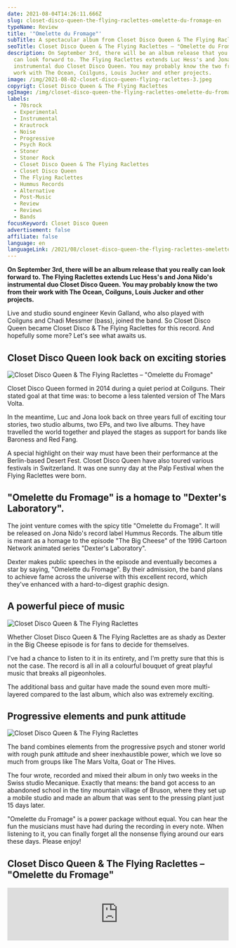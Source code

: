 ```yaml
---
date: 2021-08-04T14:26:11.666Z
slug: closet-disco-queen-the-flying-raclettes-omelette-du-fromage-en
typeName: Review
title: '"Omelette du Fromage"'
subTitle: A spectacular album from Closet Disco Queen & The Flying Raclettes
seoTitle: Closet Disco Queen & The Flying Raclettes – "Omelette du Fromage"
description: On September 3rd, there will be an album release that you really
  can look forward to. The Flying Raclettes extends Luc Hess's and Jona Nido's
  instrumental duo Closet Disco Queen. You may probably know the two from their
  work with The Ocean, Coilguns, Louis Jucker and other projects.
image: /img/2021-08-02-closet-disco-queen-flying-raclettes-3.jpeg
copyrigt: Closet Disco Queen & The Flying Raclettes
ogImage: /img/closet-disco-queen-the-flying-raclettes-omelette-du-fromage-fb.jpg
labels:
  - 70srock
  - Experimental
  - Instrumental
  - Krautrock
  - Noise
  - Progressive
  - Psych Rock
  - Stoner
  - Stoner Rock
  - Closet Disco Queen & The Flying Raclettes
  - Closet Disco Queen
  - The Flying Raclettes
  - Hummus Records
  - Alternative
  - Post-Music
  - Review
  - Reviews
  - Bands
focusKeyword: Closet Disco Queen
advertisement: false
affiliate: false
language: en
languageLink: /2021/08/closet-disco-queen-the-flying-raclettes-omelette-du-fromage/
---
```

**On September 3rd, there will be an album release that you really can look forward to. The Flying Raclettes extends Luc Hess's and Jona Nido's instrumental duo Closet Disco Queen. You may probably know the two from their work with The Ocean, Coilguns, Louis Jucker and other projects.**

Live and studio sound engineer Kevin Galland, who also played with Coilguns and Chadi Messmer (bass), joined the band. So Closet Disco Queen became Closet Disco & The Flying Raclettes for this record. And hopefully some more? Let's see what awaits us.

## Closet Disco Queen look back on exciting stories

![Closet Disco Queen & The Flying Raclettes – "Omelette du Fromage"](/img/closet-disco-queen-omelette-du-fromage.jpeg "Closet Disco Queen & The Flying Raclettes – \"Omelette du Fromage\"")

Closet Disco Queen formed in 2014 during a quiet period at Coilguns. Their stated goal at that time was: to become a less talented version of The Mars Volta.

In the meantime, Luc and Jona look back on three years full of exciting tour stories, two studio albums, two EPs, and two live albums. They have travelled the world together and played the stages as support for bands like Baroness and Red Fang.

A special highlight on their way must have been their performance at the Berlin-based Desert Fest. Closet Disco Queen have also toured various festivals in Switzerland. It was one sunny day at the Palp Festival when the Flying Raclettes were born.

## "Omelette du Fromage" is a homage to "Dexter's Laboratory".

The joint venture comes with the spicy title "Omelette du Fromage". It will be released on Jona Nido's record label Hummus Records. The album title is meant as a homage to the episode "The Big Cheese" of the 1996 Cartoon Network animated series "Dexter's Laboratory".

Dexter makes public speeches in the episode and eventually becomes a star by saying, "Omelette du Fromage". By their admission, the band plans to achieve fame across the universe with this excellent record, which they've enhanced with a hard-to-digest graphic design.

## A powerful piece of music

![Closet Disco Queen & The Flying Raclettes](/img/2021-08-02-closet-disco-queen-flying-raclettes-2.jpeg "Closet Disco Queen & The Flying Raclettes")

Whether Closet Disco Queen & The Flying Raclettes are as shady as Dexter in the Big Cheese episode is for fans to decide for themselves. 

I've had a chance to listen to it in its entirety, and I'm pretty sure that this is not the case. The record is all in all a colourful bouquet of great playful music that breaks all pigeonholes.

The additional bass and guitar have made the sound even more multi-layered compared to the last album, which also was extremely exciting. 

## Progressive elements and punk attitude

![Closet Disco Queen & The Flying Raclettes](/img/2021-08-02-closet-disco-queen-flying-raclettes-5.jpeg "Closet Disco Queen & The Flying Raclettes")

The band combines elements from the progressive psych and stoner world with rough punk attitude and sheer inexhaustible power, which we love so much from groups like The Mars Volta, Goat or The Hives.

The four wrote, recorded and mixed their album in only two weeks in the Swiss studio Mecanique. Exactly that means: the band got access to an abandoned school in the tiny mountain village of Bruson, where they set up a mobile studio and made an album that was sent to the pressing plant just 15 days later.

"Omelette du Fromage" is a power package without equal. You can hear the fun the musicians must have had during the recording in every note. When listening to it, you can finally forget all the nonsense flying around our ears these days. Please enjoy!

<YouTube id="APNyDhLHWSw" />

## Closet Disco Queen & The Flying Raclettes – "Omelette du Fromage"

<iframe style="border: 0; width: 100%; height: 120px;" src="https://bandcamp.com/EmbeddedPlayer/album=1670918056/size=large/bgcol=ffffff/linkcol=5c9b72/tracklist=false/artwork=small/transparent=true/" seamless><a href="https://closetdiscoqueen.bandcamp.com/album/omelette-du-fromage">Omelette du Fromage by Closet Disco Queen &amp; The Flying Raclettes</a></iframe>